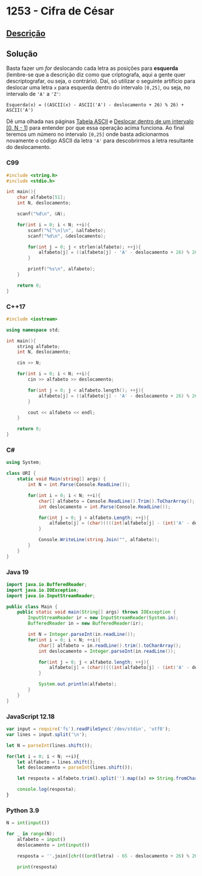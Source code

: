 # 1253 - Cifra de César

## [Descrição](https://www.beecrowd.com.br/judge/pt/problems/view/1253)

## Solução

Basta fazer um _for_ deslocando cada letra as posições para **esquerda** (lembre-se que a descrição diz como que criptografa, aqui a gente quer descriptografar, ou seja, o contrário). Daí, só utilizar o seguinte artifício para deslocar uma letra `x` para esquerda dentro do intervalo `[0,25]`, ou seja, no intervalo de `'A'` a `'Z'`:

```
Esquerda(x) = ((ASCII(x) - ASCII('A') - deslocamento + 26) % 26) + ASCII('A')
```

Dê uma olhada nas páginas [Tabela ASCII](../../../base-teorica/strings/ascii/README.md) e [Deslocar dentro de um intervalo \[0, N - 1\]](../../../base-teorica/matematica/macetes/README.md#deslocar-dentro-de-um-intervalo-0-n-1) para entender por que essa operação acima funciona. Ao final teremos um número no intervalo `[0,25]` onde basta adicionarmos novamente o código ASCII da letra `'A'` para descobrirmos a letra resultante do deslocamento.

### C99
```c
#include <string.h>
#include <stdio.h>

int main(){
    char alfabeto[51];
    int N, deslocamento;

    scanf("%d\n", &N);

    for(int i = 0; i < N; ++i){
        scanf("%[^\n]\n", &alfabeto);
        scanf("%d\n", &deslocamento);

        for(int j = 0; j < strlen(alfabeto); ++j){
            alfabeto[j] = ((alfabeto[j] - 'A' - deslocamento + 26) % 26) + 'A';
        }

        printf("%s\n", alfabeto);
    }

    return 0;
}
```

### C++17
```cpp
#include <iostream>

using namespace std;

int main(){
    string alfabeto;
    int N, deslocamento;

    cin >> N;

    for(int i = 0; i < N; ++i){
        cin >> alfabeto >> deslocamento;

        for(int j = 0; j < alfabeto.length(); ++j){
            alfabeto[j] = ((alfabeto[j] - 'A' - deslocamento + 26) % 26) + 'A';
        }

        cout << alfabeto << endl;
    }

    return 0;
}
```

### C#
```cs
using System;

class URI {
    static void Main(string[] args) {
        int N = int.Parse(Console.ReadLine());

        for(int i = 0; i < N; ++i){
            char[] alfabeto = Console.ReadLine().Trim().ToCharArray();
            int deslocamento = int.Parse(Console.ReadLine());

            for(int j = 0; j < alfabeto.Length; ++j){
                alfabeto[j] = (char)((((int)alfabeto[j] - (int)'A' - deslocamento + 26) % 26) + (int)'A');
            }

            Console.WriteLine(string.Join("", alfabeto));
        }
    }
}
```

### Java 19
```java
import java.io.BufferedReader;
import java.io.IOException;
import java.io.InputStreamReader;

public class Main {
    public static void main(String[] args) throws IOException {
        InputStreamReader ir = new InputStreamReader(System.in);
        BufferedReader in = new BufferedReader(ir);

        int N = Integer.parseInt(in.readLine());
        for(int i = 0; i < N; ++i){
            char[] alfabeto = in.readLine().trim().toCharArray();
            int deslocamento = Integer.parseInt(in.readLine());

            for(int j = 0; j < alfabeto.length; ++j){
                alfabeto[j] = (char)((((int)alfabeto[j] - (int)'A' - deslocamento + 26) % 26) + (int)'A');
            }

            System.out.println(alfabeto);
        }
    }
}
```

### JavaScript 12.18
```javascript
var input = require('fs').readFileSync('/dev/stdin', 'utf8');
var lines = input.split('\n');

let N = parseInt(lines.shift());

for(let i = 0; i < N; ++i){
    let alfabeto = lines.shift();
    let deslocamento = parseInt(lines.shift());

    let resposta = alfabeto.trim().split('').map((x) => String.fromCharCode(((x.charCodeAt(0) - 65 - deslocamento + 26) % 26) + 65)).join('');

    console.log(resposta);
}
```

### Python 3.9
```python
N = int(input())

for _ in range(N):
    alfabeto = input()
    deslocamento = int(input())

    resposta = ''.join([chr(((ord(letra) - 65 - deslocamento + 26) % 26) + 65) for letra in alfabeto])

    print(resposta)
```
